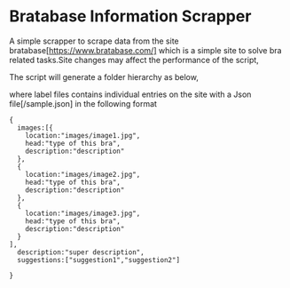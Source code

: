 # Bratabase Information Scrapper

A simple scrapper to scrape data from the site bratabase[https://www.bratabase.com/] which is a simple site to solve bra related tasks.Site changes may affect the performance of the script,

The script will generate a folder hierarchy as below,

where label files contains individual entries on the site with a Json file[/sample.json] in the following format
```
{
  images:[{
    location:"images/image1.jpg",
    head:"type of this bra",
    description:"description"
  },
  {
    location:"images/image2.jpg",
    head:"type of this bra",
    description:"description"
  },
  {
    location:"images/image3.jpg",
    head:"type of this bra",
    description:"description"
  }
],
  description:"super description",
  suggestions:["suggestion1","suggestion2"]

}
```
